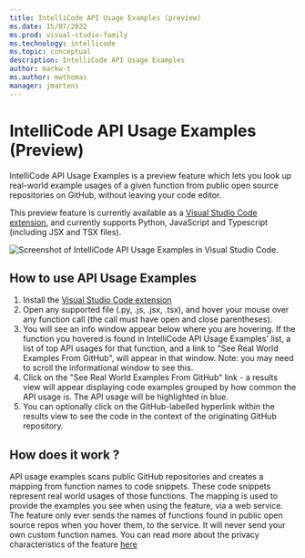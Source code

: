 ```yaml
---
title: IntelliCode API Usage Examples (preview)
ms.date: 15/07/2022
ms.prod: visual-studio-family
ms.technology: intellicode
ms.topic: conceptual
description: IntelliCode API Usage Examples
author: markw-t
ms.author: mwthomas
manager: jmartens
---
```


# IntelliCode API Usage Examples (Preview)

IntelliCode API Usage Examples is a preview feature which lets you look up real-world example usages of a given function from public open source repositories on GitHub, without leaving your code editor.

This preview feature is currently available as a [Visual Studio Code extension](https://marketplace.visualstudio.com/items?itemName=VisualStudioExptTeam.intellicode-api-usage-examples), and currently supports Python, JavaScript and Typescript (including JSX and TSX files). 

![Screenshot of IntelliCode API Usage Examples in Visual Studio Code.](media/IntelliCodeUsageExamplesV2.gif)

## How to use API Usage Examples

1. Install the [Visual Studio Code extension](https://marketplace.visualstudio.com/items?itemName=VisualStudioExptTeam.intellicode-api-usage-examples)
1. Open any supported file (.py, .js, .jsx, .tsx), and hover your mouse over any function call (the call must have open and close parentheses).
1. You will see an info window appear below where you are hovering. If the function you hovered is found in IntelliCode API Usage Examples' list, a list of top API usages for that function, and a link to "See Real World Examples From GitHub", will appear in that window. Note: you may need to scroll the informational window to see this.
1. Click on the "See Real World Examples From GitHub" link - a results view will appear displaying code examples grouped by how common the API usage is. The API usage will be highlighted in blue.
1. You can optionally click on the GitHub-labelled hyperlink within the results view to see the code in the context of the originating GitHub repository.

## How does it work ?
API usage examples scans public GitHub repositories and creates a mapping from function names to code snippets. These code snippets represent real world usages of those functions. The mapping is used to provide the examples you see when using the feature, via a web service. The feature only ever sends the names of functions found in public open source repos when you hover them, to the service. It will never send your own custom function names. You can read more about the privacy characteristics of the feature [here](intellicode-privacy#intellicode-api-usage-examples)
